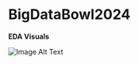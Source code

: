 # BigDataBowl2024

**EDA Visuals**

![Image Alt Text](https://github.com/dec1costello/BigDataBowl2024/assets/79241861/ecb2be07-44ca-44a3-934e-5503d50e0bd9)
